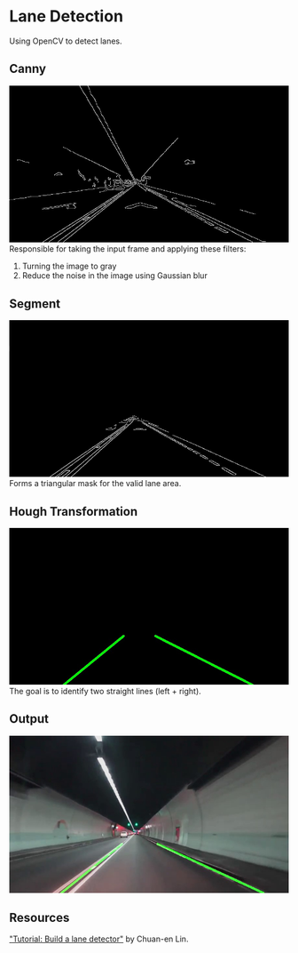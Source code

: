# Lane Detection

Using OpenCV to detect lanes.

## Canny

![Canny](./img/canny.jpg)
Responsible for taking the input frame and applying these filters:

1. Turning the image to gray
2. Reduce the noise in the image using Gaussian blur

## Segment

![Segment](./img/segment.jpg)
Forms a triangular mask for the valid lane area.

## Hough Transformation

![Hough](./img/hough.jpg)
The goal is to identify two straight lines (left + right).

## Output

![Result](./img/result.jpg)

## Resources

["Tutorial: Build a lane detector"](https://towardsdatascience.com/tutorial-build-a-lane-detector-679fd8953132) by Chuan-en Lin.
